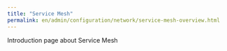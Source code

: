 ```yaml
---
title: "Service Mesh"
permalink: en/admin/configuration/network/service-mesh-overview.html
---
```


Introduction page about Service Mesh
